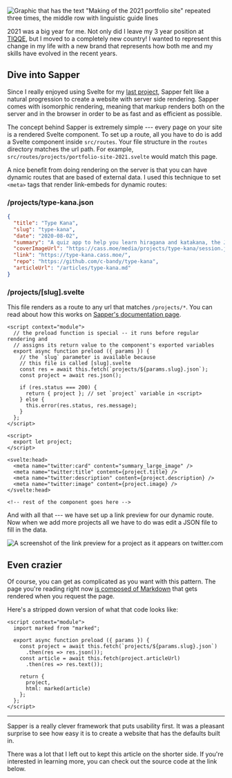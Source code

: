 ![Graphic that has the text "Making of the 2021 portfolio site" repeated three
times, the middle row with linguistic guide
lines](/media/projects/portfolio-site-2021/cover.png)

2021 was a big year for me. Not only did I leave my 3 year position at
[TIQQE](https://tiqqe.com/), but I moved to a completely new country! I wanted
to represent this change in my life with a new brand that represents how both me
and my skills have evolved in the recent years.

## Dive into Sapper

Since I really enjoyed using Svelte for my [last project](/projects/type-kana),
Sapper felt like a natural progression to create a website with server side
rendering. Sapper comes with isomorphic rendering, meaning that markup renders
both on the server and in the browser in order to be as fast and as efficient as
possible.

The concept behind Sapper is extremely simple --- every page on your site is a
rendered Svelte component. To set up a route, all you have to do is add a Svelte
component inside `src/routes`. Your file structure in the `routes` directory
matches the url path. For example,
`src/routes/projects/portfolio-site-2021.svelte` would match this page.

A nice benefit from doing rendering on the server is that you can have dynamic
routes that are based of external data. I used this technique to set `<meta>`
tags that render link-embeds for dynamic routes:

### /projects/type-kana.json

```json
{
  "title": "Type Kana",
  "slug": "type-kana",
  "date": "2020-08-02",
  "summary": "A quiz app to help you learn hiragana and katakana, the Japanese syllabaries. Powered by Svelte.",
  "coverImageUrl": "https://cass.moe/media/projects/type-kana/session.jpg",
  "link": "https://type-kana.cass.moe/",
  "repo": "https://github.com/c-bandy/type-kana",
  "articleUrl": "/articles/type-kana.md"
}
```

### /projects/[slug].svelte

This file renders as a route to any url that matches `/projects/*`. You
can read about how this works on [Sapper's documentation
page](https://sapper.svelte.dev/docs#Pages).

```svelte
<script context="module">
  // the preload function is special -- it runs before regular rendering and 
  // assigns its return value to the component's exported variables
  export async function preload ({ params }) {
    // the `slug` parameter is available because
    // this file is called [slug].svelte
    const res = await this.fetch(`projects/${params.slug}.json`);
    const project = await res.json();

    if (res.status === 200) {
      return { project }; // set `project` variable in <script>
    } else {
      this.error(res.status, res.message);
    }
  };
</script>

<script>
  export let project;
</script>

<svelte:head>
  <meta name="twitter:card" content="summary_large_image" />
  <meta name="twitter:title" content={project.title} />
  <meta name="twitter:description" content={project.description} />
  <meta name="twitter:image" content={project.image} />
</svelte:head>

<!-- rest of the component goes here -->
```

And with all that --- we have set up a link preview for our dynamic route. Now
when we add more projects all we have to do was edit a JSON file to fill in the
data.

![A screenshot of the link preview for a project as it appears on
twitter.com](/media/projects/portfolio-site-2021/link-preview.png "What you see
when you link the Type Kana project on Twitter. Isn't my baby beautiful?")

## Even crazier

Of course, you can get as complicated as you want with this pattern. The page
you're reading right now [is composed of
Markdown](/articles/portfolio-site-2021.md) that gets rendered when you request
the page. 

Here's a stripped down version of what that code looks like:

```svelte
<script context="module">
  import marked from "marked";

  export async function preload ({ params }) {
    const project = await this.fetch(`projects/${params.slug}.json`)
      .then(res => res.json());
    const article = await this.fetch(project.articleUrl)
      .then(res => res.text());

    return { 
      project, 
      html: marked(article) 
    };
  };
</script>
```

---

Sapper is a really clever framework that puts usability first. It was a pleasant
surprise to see how easy it is to create a website that has the defaults built
in. 

There was a lot that I left out to kept this article on the shorter side. If
you're interested in learning more, you can check out the source code at the
link below.
